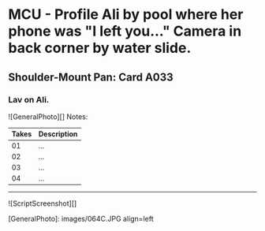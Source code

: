 # MCU - Profile Ali by pool where her phone was "I left you..." Camera in back corner by water slide.

## Shoulder-Mount Pan: Card A033

### Lav on Ali.

![GeneralPhoto][]
Notes: 

| Takes | Description |
|:---|:----|
| 01 | ... |
| 02 | ... |
| 03 | ... |
| 04 | ... |

----

![ScriptScreenshot][]


[GeneralPhoto]:  images/064C.JPG align=left
